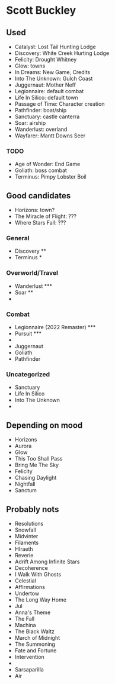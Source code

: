 # Scott Buckley
## Used
- Catalyst: Lost Tail Hunting Lodge
- Discovery: White Creek Hurting Lodge
- Felicity: Drought Whitney
- Glow: towns
- In Dreams: New Game, Credits
- Into The Unknown: Gulch Coast
- Juggernaut: Mother Neff
- Legionnaire: default combat
- Life In Silico: default town
- Passage of Time: Character creation
- Pathfinder: boat/ship
- Sanctuary:  castle canterra
- Soar: airship
- Wanderlust: overland
- Wayfarer: Mantt Downs Seer

### TODO
- Age of Wonder:  End Game
- Goliath: boss combat
- Terminus: Pimpy Lobster Boil
	
## Good candidates
- Horizons: town?
- The Miracle of Flight: ???
- Where Stars Fall: ???
  
### General
- Discovery **
- Terminus *

### Overworld/Travel
- Wanderlust ***
- Soar **
- 

### Combat
- Legionnaire (2022 Remaster) ***
- Pursuit ***
- 
- Juggernaut
- Goliath
- Pathfinder

### Uncategorized
- Sanctuary
- Life In Silico
- Into The Unknown
- 

## Depending on mood
- Horizons
- Aurora
- Glow
- This Too Shall Pass
- Bring Me The Sky
- Felicity
- Chasing Daylight
- Nightfall
- Sanctum

## Probably nots
- Resolutions
- Snowfall
- Midvinter
- Filaments
- HIraeth
- Reverie
- Adrift Among Infinite Stars
- Decoherence
- I Walk With Ghosts
- Celestial
- Affirmations
- Undertow
- The Long Way Home
- Jul
- Anna's Theme
- The Fall
- Machina
- The Black Waltz
- March of Midnight
- The Summoning
- Fate and Fortune
- Intervention
- 
- Sarsaparilla
- Air
